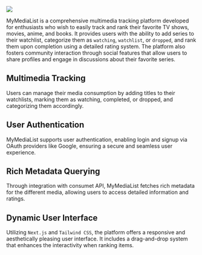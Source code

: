 ![](https://www.blakepuls.dev/images/projects/mymedialist.png)

MyMediaList is a comprehensive multimedia tracking platform developed for enthusiasts who wish to easily track and rank their favorite TV shows, movies, anime, and books. It provides users with the ability to add series to their watchlist, categorize them as `watching`, `watchlist`, or `dropped`, and rank them upon completion using a detailed rating system. The platform also fosters community interaction through social features that allow users to share profiles and engage in discussions about their favorite series.
## Multimedia Tracking
Users can manage their media consumption by adding titles to their watchlists, marking them as watching, completed, or dropped, and categorizing them accordingly.
## User Authentication
MyMediaList supports user authentication, enabling login and signup via OAuth providers like Google, ensuring a secure and seamless user experience.
## Rich Metadata Querying
Through integration with consumet API, MyMediaList fetches rich metadata for the different media, allowing users to access detailed information and ratings.
## Dynamic User Interface
Utilizing `Next.js` and `Tailwind CSS`, the platform offers a responsive and aesthetically pleasing user interface. It includes a drag-and-drop system that enhances the interactivity when ranking items.
